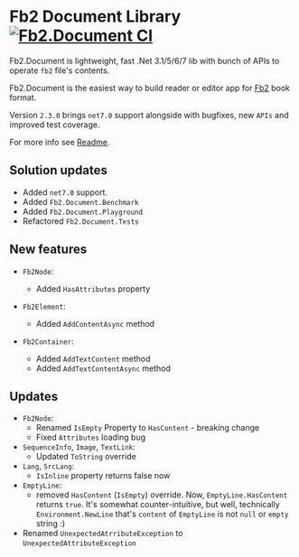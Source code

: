 # Fb2 Document Library&nbsp;[![Fb2.Document CI](https://github.com/Overrided/Fb2.Document/actions/workflows/ci_build.yml/badge.svg)](https://github.com/Overrided/Fb2.Document/actions/workflows/ci_build.yml)


Fb2.Document is lightweight, fast .Net 3.1/5/6/7 lib with bunch of APIs to operate `fb2` file's contents.

Fb2.Document is the easiest way to build reader or editor app for [Fb2](https://en.wikipedia.org/wiki/FictionBook) book format.  

Version `2.3.0` brings `net7.0` support alongside with bugfixes, new `APIs` and improved test coverage.

For more info see [Readme](https://github.com/Overrided/Fb2.Document).

## Solution updates

* Added `net7.0` support.
* Added `Fb2.Document.Benchmark`
* Added `Fb2.Document.Playground`
* Refactored `Fb2.Document.Tests`

## New features

* `Fb2Node`:
    * Added `HasAttributes` property

* `Fb2Element`:
    * Added `AddContentAsync` method

* `Fb2Container`:
    * Added `AddTextContent` method
    * Added `AddTextContentAsync` method

## Updates

* `Fb2Node`:
    * Renamed `IsEmpty` Property to `HasContent` - breaking change
    * Fixed `Attributes` loading bug
* `SequenceInfo`, `Image`, `TextLink`:
    * Updated `ToString` override
* `Lang`, `SrcLang`:
    * `IsInline` property returns false now
* `EmptyLine`:
    * removed `HasContent` (`IsEmpty`) override. Now, `EmptyLine.HasContent` returns `true`. It's somewhat counter-intuitive, but well, technically `Environment.NewLine` that's `content` of `EmptyLine` is not `null` or `empty` string :)
* Renamed `UnexpectedAtrributeException` to `UnexpectedAttributeException`